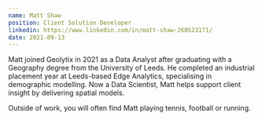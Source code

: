 ```yaml
---
name: Matt Shaw
position: Client Solution Developer
linkedin: https://www.linkedin.com/in/matt-shaw-260523171/
date: 2021-09-13
---
```

Matt joined Geolytix in 2021 as a Data Analyst after graduating with a Geography degree from the University of Leeds. He completed an industrial placement year at Leeds-based Edge Analytics, specialising in demographic modelling. 
Now a Data Scientist, Matt helps support client insight by delivering spatial models.

Outside of work, you will often find Matt playing tennis, football or running. 
